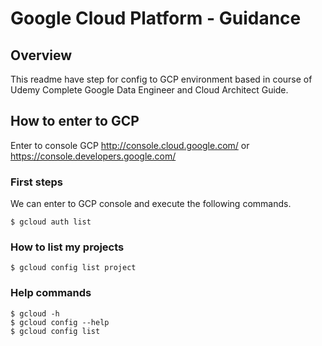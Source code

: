 # Google Cloud Platform - Guidance

## Overview
This readme have step for config to GCP environment based in course of Udemy Complete Google Data Engineer and Cloud Architect Guide.

## How to enter to GCP
Enter to  console GCP http://console.cloud.google.com/ or https://console.developers.google.com/

### First steps
We can enter to GCP console and execute the following commands.
```
$ gcloud auth list
```
### How to list my projects

```
$ gcloud config list project
```

### Help commands
```
$ gcloud -h 
$ gcloud config --help
$ gcloud config list 
```